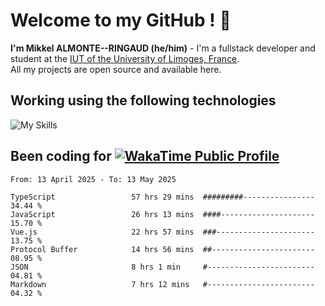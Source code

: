 # Welcome to my GitHub ! 🌃

**I'm Mikkel ALMONTE--RINGAUD (he/him)** - I'm a fullstack developer and student at the [IUT of the University of Limoges, France](https://iut.unilim.fr). \
All my projects are open source and available here.

## Working using the following technologies

![My Skills](https://skillicons.dev/icons?i=solidjs,pnpm,nodejs,ts,js,vercel,netlify,html,css,rust,astro,git,vue,md,electron,figma,github,bash,bun,cloudflare,py,tailwind,nginx,npm,tauri,vite,zig,yarn,windicss,dart,flutter,kotlin&theme=dark)

## Been coding for [![WakaTime Public Profile](https://wakatime.com/badge/user/0839e595-e07a-435c-8d59-ed95f2a3d6dd.svg?style=flat-square)](https://wakatime.com/@0839e595-e07a-435c-8d59-ed95f2a3d6dd)

<!--START_SECTION:waka-->

```plain
From: 13 April 2025 - To: 13 May 2025

TypeScript                 57 hrs 29 mins  #########----------------   34.44 %
JavaScript                 26 hrs 13 mins  ####---------------------   15.70 %
Vue.js                     22 hrs 57 mins  ###----------------------   13.75 %
Protocol Buffer            14 hrs 56 mins  ##-----------------------   08.95 %
JSON                       8 hrs 1 min     #------------------------   04.81 %
Markdown                   7 hrs 12 mins   #------------------------   04.32 %
```

<!--END_SECTION:waka-->
